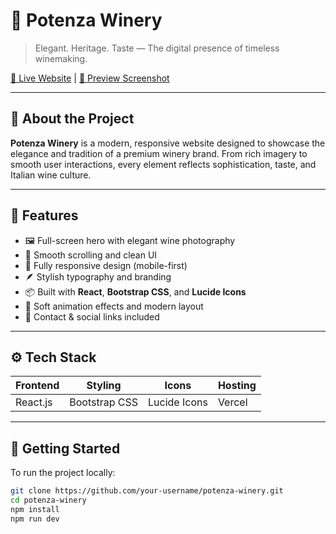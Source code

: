 # 🍷 Potenza Winery

> Elegant. Heritage. Taste — The digital presence of timeless winemaking.

[🔗 Live Website](https://potenza-winery.vercel.app/) | [📸 Preview Screenshot](#project-preview)

---

## 📝 About the Project

**Potenza Winery** is a modern, responsive website designed to showcase the elegance and tradition of a premium winery brand. From rich imagery to smooth user interactions, every element reflects sophistication, taste, and Italian wine culture.

---

## 🌟 Features

- 🖼️ Full-screen hero with elegant wine photography
- 📜 Smooth scrolling and clean UI
- 📱 Fully responsive design (mobile-first)
- 🪶 Stylish typography and branding
- 📦 Built with **React**, **Bootstrap CSS**, and **Lucide Icons**
- 🎨 Soft animation effects and modern layout
- 📍 Contact & social links included

---

## ⚙️ Tech Stack

| Frontend     | Styling         | Icons          | Hosting        |
|--------------|------------------|----------------|----------------|
| React.js     | Bootstrap CSS     | Lucide Icons   | Vercel         |

---

## 🚀 Getting Started

To run the project locally:

```bash
git clone https://github.com/your-username/potenza-winery.git
cd potenza-winery
npm install
npm run dev

